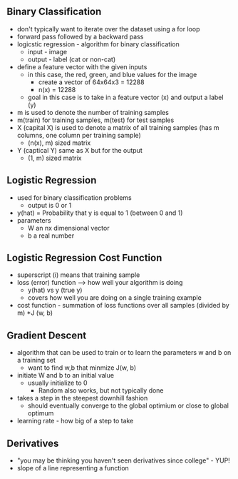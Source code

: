 Binary Classification
---
* don't typically want to iterate over the dataset using a for loop
* forward pass followed by a backward pass
* logicstic regression - algorithm for binary classification
    * input - image
    * output - label (cat or non-cat)
* define a feature vector with the given inputs    
    * in this case, the red, green, and blue values for the image
        * create a vector of 64x64x3 = 12288
        * n(x) = 12288
    * goal in this case is to take in a feature vector (x) and output a label (y)
* m is used to denote the number of training samples
* m(train) for training samples, m(test) for test samples
* X (capital X) is used to denote a matrix of all training samples (has m columns, one column per training sample)
    * (n(x), m) sized matrix
* Y (captical Y) same as X but for the output
    * (1, m) sized matrix

Logistic Regression
---
* used for binary classification problems
    * output is 0 or 1
* y(hat) = Probability that y is equal to 1 (between 0 and 1)
* parameters
    * W an nx dimensional vector
    * b a real number

Logistic Regression Cost Function
---
* superscript (i) means that training sample
* loss (error) function --> how well your algorithm is doing
    * y(hat) vs y (true y)
    * covers how well you are doing on a single training example
* cost function - summation of loss functions over all samples (divided by m)
    *J (w, b)

Gradient Descent
---
* algorithm that can be used to train or to learn the parameters w and b on a training set
    * want to find w,b that minmize J(w, b)
* initiate W and b to an initial value
    * usually initialize to 0
        * Random also works, but not typically done
* takes a step in the steepest downhill fashion
    * should eventually converge to the global optimium or close to global optimum
* learning rate - how big of a step to take 

Derivatives
---
* "you may be thinking you haven't seen derivatives since college" - YUP!
* slope of a line representing a function